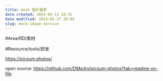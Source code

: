 ```yaml
---
title: mock 图片服务
date created: 2024-04-12 18:31
date modified: 2024-05-27 20:03
slug: mock-image-service
---
```

#Area/RD/素材 

#Resource/tools/研发 

https://picsum.photos/

open source: https://github.com/DMarby/picsum-photos?tab=readme-ov-file
